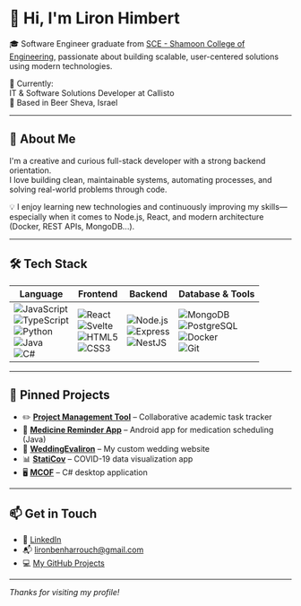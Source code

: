 # 👋 Hi, I'm Liron Himbert

🎓 Software Engineer graduate from [SCE - Shamoon College of Engineering](https://sce.ac.il), passionate about building scalable, user-centered solutions using modern technologies.

💼 Currently:  
IT & Software Solutions Developer at Callisto  
📍 Based in Beer Sheva, Israel

---

## 🚀 About Me

I'm a creative and curious full-stack developer with a strong backend orientation.  
I love building clean, maintainable systems, automating processes, and solving real-world problems through code.

💡 I enjoy learning new technologies and continuously improving my skills—especially when it comes to Node.js, React, and modern architecture (Docker, REST APIs, MongoDB...).

---

## 🛠️ Tech Stack

| Language      | Frontend       | Backend       | Database & Tools |
|---------------|----------------|----------------|------------------|
| ![JavaScript](https://img.shields.io/badge/-JavaScript-black?style=flat-square&logo=javascript) <br> ![TypeScript](https://img.shields.io/badge/-TypeScript-black?style=flat-square&logo=typescript) <br> ![Python](https://img.shields.io/badge/-Python-black?style=flat-square&logo=python) <br> ![Java](https://img.shields.io/badge/-Java-black?style=flat-square&logo=java) <br> ![C#](https://img.shields.io/badge/-CSharp-black?style=flat-square&logo=csharp) | ![React](https://img.shields.io/badge/-React-black?style=flat-square&logo=react) <br> ![Svelte](https://img.shields.io/badge/-Svelte-black?style=flat-square&logo=svelte) <br> ![HTML5](https://img.shields.io/badge/-HTML5-black?style=flat-square&logo=html5) <br> ![CSS3](https://img.shields.io/badge/-CSS3-black?style=flat-square&logo=css3) | ![Node.js](https://img.shields.io/badge/-Node.js-black?style=flat-square&logo=node.js) <br> ![Express](https://img.shields.io/badge/-Express-black?style=flat-square&logo=express) <br> ![NestJS](https://img.shields.io/badge/-NestJS-black?style=flat-square&logo=nestjs) | ![MongoDB](https://img.shields.io/badge/-MongoDB-black?style=flat-square&logo=mongodb) <br> ![PostgreSQL](https://img.shields.io/badge/-PostgreSQL-black?style=flat-square&logo=postgresql) <br> ![Docker](https://img.shields.io/badge/-Docker-black?style=flat-square&logo=docker) <br> ![Git](https://img.shields.io/badge/-Git-black?style=flat-square&logo=git) |

---

## 📌 Pinned Projects

- ✏️ **[Project Management Tool](https://github.com/lironhi/Project-Management-SCE)** – Collaborative academic task tracker  
- 💊 **[Medicine Reminder App](https://github.com/udiel2/MedicineReminder_App2)** – Android app for medication scheduling (Java)  
- 💍 **[WeddingEvaliron](https://github.com/lironhi/weddingevaliron)** – My custom wedding website  
- 📊 **[StatiCov](https://github.com/lironhi/StatiCov)** – COVID-19 data visualization app  
- 🖥️ **[MCOF](https://github.com/talmi2/MCOF)** – C# desktop application

---

## 📫 Get in Touch

- 🔗 [LinkedIn](https://linkedin.com/in/liron-himbert)  
- 📬 lironbenharrouch@gmail.com  
- 💻 [My GitHub Projects](https://github.com/lironhi)

---

_Thanks for visiting my profile!_
